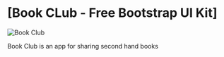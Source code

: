 # [Book CLub - Free Bootstrap UI Kit]

![Book Club](https://webpixels.s3.eu-central-1.amazonaws.com/public/github/boomerang-free-bootstrap-ui-kit.jpg "Book CLub")

Book Club is an app for sharing second hand books


